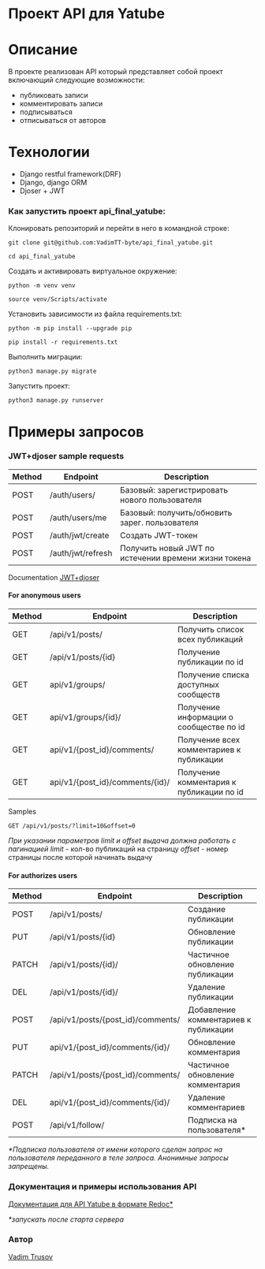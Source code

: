 # Проект API для Yatube
  
# Описание
В проекте реализован API который представляет собой проект включающий следующие возможности:
- публиковать записи
- комментировать записи
- подписываться 
- отписываться от авторов
# Технологии
- Django restful framework(DRF)
- Django, django ORM
- Djoser + JWT


### Как запустить проект api_final_yatube:

  

Клонировать репозиторий и перейти в него в командной строке:

  

```
git clone git@github.com:VadimTT-byte/api_final_yatube.git
```

  

```
cd api_final_yatube
```

  

Создать и активировать виртуальное окружение:

  

```
python -m venv venv
```

  

```
source venv/Scripts/activate
```

  

Установить зависимости из файла requirements.txt:

  

```
python -m pip install --upgrade pip
```

```
pip install -r requirements.txt
```
Выполнить миграции:
```
python3 manage.py migrate
```
Запустить проект:
```
python3 manage.py runserver
```

# Примеры запросов
### JWT+djoser sample requests
| Method| Endpoint| Description|
|-----| ------ | ------ |
|POST| /auth/users/| Базовый: зарегистрировать нового пользователя |
|POST| /auth/users/me| Базовый: получить/обновить зарег. пользователя |
|POST| /auth/jwt/create | Создать JWT-токен |
|POST| /auth/jwt/refresh| Получить новый JWT по истечении времени жизни токена |

Documentation [JWT+djoser](https://djoser.readthedocs.io/en/latest/index.html)

#### For anonymous users

  |Method| Endpoint| Description| 
| ------ | ------ | ------ |
| GET| /api/v1/posts/ | Получить список всех публикаций
|	GET |	 /api/v1/posts/{id}| Получение публикации по id
| GET| api/v1/groups/ | Получение списка доступных сообществ
| GET | api/v1/groups/{id}/ | Получение информации о сообществе по id
| GET | api/v1/{post_id}/comments/ | Получение всех комментариев к публикации
| GET | api/v1/{post_id}/comments/{id}/ | Получение комментария к публикации по id

Samples
````
GET /api/v1/posts/?limit=10&offset=0
````
_При указании параметров limit и offset выдача должна работать с пагинацией_
_limit_ - кол-во публикаций на страницу
_offset_ - номер страницы после которой начинать выдачу

#### For authorizes users
  |Method| Endpoint|  Description| 
| ------ | ------ | ------ |
| POST| /api/v1/posts/ | Создание публикации
|PUT|/api/v1/posts/{id}| Обновление публикации
| PATCH| /api/v1/posts/{id}/ | Частичное обновление публикации
| DEL| /api/v1/posts/{id}/ | Удаление публикации
| POST| /api/v1/posts/{post_id}/comments/ | Добавление комментариев к публикации
| PUT| api/v1/{post_id}/comments/{id}/ | Обновление комментария
| PATCH | /api/v1/posts/{post_id}/comments/ | Частичное обновление комментария
| DEL| api/v1/{post_id}/comments/{id}/ | Удаление комментариев
| POST| /api/v1/follow/ |Подписка на пользователя* |

_*Подписка пользователя от имени которого сделан запрос на пользователя переданного в теле запроса. Анонимные запросы запрещены._
### Документация и примеры использования API

[Документация для API Yatube в формате Redoc*](http://127.0.0.1:8000/redoc/)

_*запускать после старта сервера_
### Автор
[Vadim Trusov](https://github.com/VadimTT-byte)

